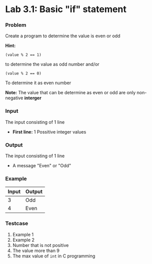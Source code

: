 # Lab 3.1: Basic "if" statement

### Problem

Create a program to determine the value is even or odd

**Hint:**

```
(value % 2 == 1)
```

to determine the value as odd number
and/or

```
(value % 2 == 0) 
```

To determine it as even number

**Note:** The value that can be determine as even or odd are only non-negative **interger**

### Input

The input consisting of 1 line

- **First line:** 1 Possitive integer values

### Output

The input consisting of 1 line

- A message "Even" or "Odd"

### Example

| Input | Output |
| ----- | ------ |
| 3     | Odd    |
| 4     | Even   |

### Testcase

1. Example 1
2. Example 2
3. Number that is not positive
4. The value more than 9
5. The max value of `int` in C programming
